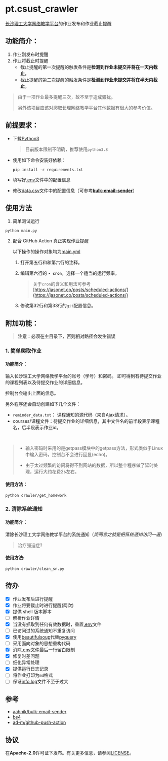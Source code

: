 # pt.csust_crawler
[长沙理工大学网络教学平台](http://pt.csust.edu.cn/meol/index.do)的作业发布和作业截止提醒

## 功能简介：
1. 作业刚发布时提醒
2. 作业将截止时提醒
    - 截止提醒的第一次提醒的触发条件是**检测到作业未提交并将在一天内截止**。
    - 截止提醒的第二次提醒的触发条件是**检测到作业未提交并将在半天内截止**。

> 由于一项作业最多提醒三次，故不至于造成骚扰。
>
> 另外该项目应该对爬取长理网络教学平台其他数据有很大的参考价值。

## 前提要求：
- 下载[Python3](https://www.python.org/)
    > 目前版本限制不明确，推荐使用`python3.8`

- 使用如下命令安装好依赖：
    ```shell
    pip install -r requirements.txt
    ```

- 填写好[.env](.env)文件中的配置信息
- 修改[data.csv](bulk/data.csv)文件中的配置信息（可参考[**bulk-email-sender**](bulk/README.md)）

## 使用方法
1. 简单测试运行
```shell
python main.py
```

2. 配合 GitHub Action 真正实现作业提醒
    
    以下操作的操作对象均为[main.yml](.github/workflows/main.yml)
    1. 打开第五行和和第六行的注释。
    2. 编辑第六行的 **`- cron`**，选择一个适当的运行频率。
        > 关于`cron`的含义和用法可参考[https://jasonet.co/posts/scheduled-actions/](https://jasonet.co/posts/scheduled-actions/)

    3. 修改第32行和第33行的`git`配置信息。

## 附加功能：
> **注意：必须在主目录下，否则相对路径会发生错误**

### 1. 简单爬取作业
#### 功能简介：
输入长沙理工大学网络教学平台的账号（学号）和密码。
即可得到有待提交作业的课程列表以及待提交作业的详细信息。

控制台会输出上面的信息。

另外程序还会自动创建如下几个文件：

- `reminder_data.txt`： 课程通知的源代码（来自Ajax请求）。
- courses/课程文件：待提交作业的详细信息，其中文件名的前半段表示课程名，后半段表示作业id。
<br>

> - 输入密码时采用的是getpass模块中的getpass方法，形式类似于Linux中输入密码，控制台不会进行回显(echo)。
>
> - 由于太过频繁的访问将得不到网站的数据，所以整个程序做了延时处理，运行大约花费2s左右。

#### 使用方法：
```shell
python crawler/get_homework
```

### 2. 清除系统通知
#### 功能简介：
清除长沙理工大学网络教学平台的系统通知（_简而言之就是把系统通知访问一遍_）

> 治疗强迫症?

#### 使用方法:
```shell
python crawler/clean_sn.py
```

## 待办
- [x] 作业发布后进行提醒
- [x] 作业将要截止时进行提醒(两次)
- [x] 提供 shell 版本脚本
- [ ] 解析作业详情
- [x] 当没有抓取到任何有效数据时，重置[.env](.env)文件
- [ ] 已访问过的系统通知不重复访问
- [x] 使用[beautifulsoup](https://www.crummy.com/software/BeautifulSoup/)代替[pyquery](https://github.com/gawel/pyquery)
- [ ] 采用面向对象的思想重构代码
- [x] 消除[.env](.env)文件最后一行留白限制
- [x] 修复时差问题
- [ ] 细化异常处理
- [x] 提供运行日志记录
- [ ] 将作业打印为`md`格式
- [ ] 保证[info.log](info.log)文件不至于过大

## 参考
- [aahnik/bulk-email-sender](https://github.com/aahnik/bulk-email-sender)
- [bs4](https://www.crummy.com/software/BeautifulSoup/bs4/doc/)
- [ad-m/github-push-action](https://github.com/ad-m/github-push-action)

## 协议
在**Apache-2.0**许可证下发布。有关更多信息，请参阅[LICENSE](LICENSE)。